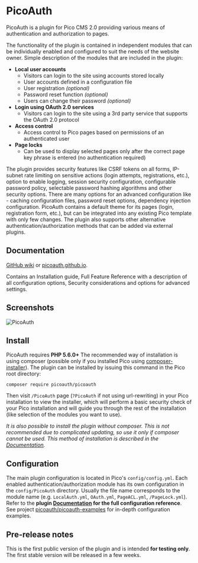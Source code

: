 PicoAuth
====
PicoAuth is a plugin for Pico CMS 2.0 providing various means of authentication and authorization to pages.

The functionality of the plugin is contained in independent modules that can be individually enabled and configured to suit the needs of the website owner. Simple description of the modules that are included in the plugin:

* **Local user accounts**
  * Visitors can login to the site using accounts stored locally
  * User accounts defined in a configuration file
  * User registration *(optional)*
  * Password reset function *(optional)*
  * Users can change their password *(optional)*
* **Login using OAuth 2.0 services**
  * Visitors can login to the site using a 3rd party service that supports the OAuth 2.0 protocol
* **Access control**
  * Access control to Pico pages based on permissions of an authenticated user
* **Page locks**
  * Can be used to display selected pages only after the correct page key phrase is entered (no authentication required)

The plugin provides security features like CSRF tokens on all forms, IP-subnet rate limiting on sensitive actions (login attempts, registrations, etc.), option to enable logging, session security configuration, configurable password policy, selectable password hashing algorithms and other security options. There are many options for an advanced configuration like - caching configuration files, password reset options, dependency injection configuration. PicoAuth contains a default theme for its pages (login, registration form, etc.), but can be integrated into any existing Pico template with only few changes. The plugin also supports other alternative authentication/authorization methods that can be added via external plugins.

## Documentation
[GitHub wiki](https://github.com/picoauth/picoauth/wiki) or [picoauth.github.io](https://picoauth.github.io/).

Contains an Installation guide, Full Feature Reference with a description of all configuration options, Security considerations and options for advanced settings.

Screenshots
-----------
![PicoAuth](https://i.imgur.com/FMXWCZd.png)

Install
-------
PicoAuth requires **PHP 5.6.0+** The recommended way of installation is using composer (possible only if you installed Pico using [composer-installer](https://github.com/picocms/composer-installer)).
The plugin can be installed by issuing this command in the Pico root directory:

```
composer require picoauth/picoauth
```

Then visit `/PicoAuth` page (`?PicoAuth` if not using url-rewriting) in your Pico installation to view the installer, which will perform a basic security check of your Pico installation and will guide you through the rest of the installation (like selection of the modules you want to use).

*It is also possible to install the plugin without composer. This is not recommended due to complicated updating, so use it only if composer cannot be used. This method of installation is described in the [Documentation](#documentation).*

Configuration
-------------
The main plugin configuration is located in Pico's `config/config.yml`. Each enabled authentication/authorization module has its own configuration in the `config/PicoAuth` directory. Usually the file name corresponds to the module name (e.g. `LocalAuth.yml`, `OAuth.yml`, `PageACL.yml`, `/PageLock.yml`). Refer to the **plugin [Documentation](#documentation) for the full configuration reference**. See project [picoauth/picoauth-examples](https://github.com/picoauth/picoauth-examples) for in-depth configuration examples.

Pre-release notes
-----------------
This is the first public version of the plugin and is intended **for testing only**. The first stable version will be released in a few weeks.
